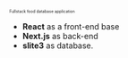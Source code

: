<span style="font-size:0.5em;">Fullstack food database application</span>

- **React** as a front-end base
- **Next.js** as back-end
- **slite3** as database.
